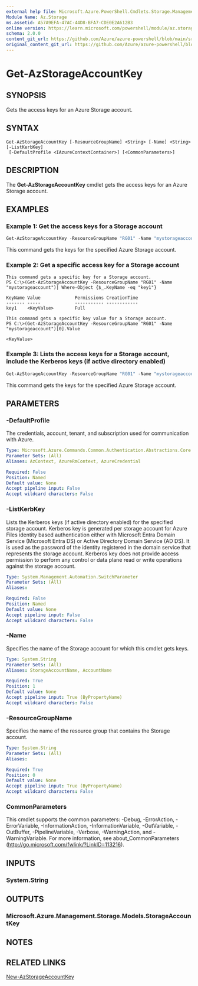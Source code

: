 ```yaml
---
external help file: Microsoft.Azure.PowerShell.Cmdlets.Storage.Management.dll-Help.xml
Module Name: Az.Storage
ms.assetid: A57A9EFA-47AC-44D8-BFA7-CDE0E2A612B3
online version: https://learn.microsoft.com/powershell/module/az.storage/get-azstorageaccountkey
schema: 2.0.0
content_git_url: https://github.com/Azure/azure-powershell/blob/main/src/Storage/Storage.Management/help/Get-AzStorageAccountKey.md
original_content_git_url: https://github.com/Azure/azure-powershell/blob/main/src/Storage/Storage.Management/help/Get-AzStorageAccountKey.md
---
```


# Get-AzStorageAccountKey

## SYNOPSIS
Gets the access keys for an Azure Storage account.

## SYNTAX

```
Get-AzStorageAccountKey [-ResourceGroupName] <String> [-Name] <String> [-ListKerbKey]
 [-DefaultProfile <IAzureContextContainer>] [<CommonParameters>]
```

## DESCRIPTION
The **Get-AzStorageAccountKey** cmdlet gets the access keys for an Azure Storage account.

## EXAMPLES

### Example 1: Get the access keys for a Storage account
```powershell
Get-AzStorageAccountKey -ResourceGroupName "RG01" -Name "mystorageaccount"
```

This command gets the keys for the specified Azure Storage account.

### Example 2: Get a specific access key for a Storage account
<!-- Skip: Output cannot be splitted from code -->
```
This command gets a specific key for a Storage account.
PS C:\>(Get-AzStorageAccountKey -ResourceGroupName "RG01" -Name "mystorageaccount")| Where-Object {$_.KeyName -eq "key1"}

KeyName Value             Permissions CreationTime
------- -----             ----------- ------------
key1    <KeyValue>        Full             

This command gets a specific key value for a Storage account. 
PS C:\>(Get-AzStorageAccountKey -ResourceGroupName "RG01" -Name "mystorageaccount")[0].Value

<KeyValue> 
```

### Example 3: Lists the access keys for a Storage account, include the Kerberos keys (if active directory enabled)
```powershell
Get-AzStorageAccountKey -ResourceGroupName "RG01" -Name "mystorageaccount" -ListKerbKey
```

This command gets the keys for the specified Azure Storage account.

## PARAMETERS

### -DefaultProfile
The credentials, account, tenant, and subscription used for communication with Azure.

```yaml
Type: Microsoft.Azure.Commands.Common.Authentication.Abstractions.Core.IAzureContextContainer
Parameter Sets: (All)
Aliases: AzContext, AzureRmContext, AzureCredential

Required: False
Position: Named
Default value: None
Accept pipeline input: False
Accept wildcard characters: False
```

### -ListKerbKey
Lists the Kerberos keys (if active directory enabled) for the specified storage account.
Kerberos key is generated per storage account for Azure Files identity based authentication either with Microsoft Entra Domain Service (Microsoft Entra DS) or Active Directory Domain Service (AD DS). 
It is used as the password of the identity registered in the domain service that represents the storage account. 
Kerberos key does not provide access permission to perform any control or data plane read or write operations against the storage account.

```yaml
Type: System.Management.Automation.SwitchParameter
Parameter Sets: (All)
Aliases:

Required: False
Position: Named
Default value: None
Accept pipeline input: False
Accept wildcard characters: False
```

### -Name
Specifies the name of the Storage account for which this cmdlet gets keys.

```yaml
Type: System.String
Parameter Sets: (All)
Aliases: StorageAccountName, AccountName

Required: True
Position: 1
Default value: None
Accept pipeline input: True (ByPropertyName)
Accept wildcard characters: False
```

### -ResourceGroupName
Specifies the name of the resource group that contains the Storage account.

```yaml
Type: System.String
Parameter Sets: (All)
Aliases:

Required: True
Position: 0
Default value: None
Accept pipeline input: True (ByPropertyName)
Accept wildcard characters: False
```

### CommonParameters
This cmdlet supports the common parameters: -Debug, -ErrorAction, -ErrorVariable, -InformationAction, -InformationVariable, -OutVariable, -OutBuffer, -PipelineVariable, -Verbose, -WarningAction, and -WarningVariable. For more information, see about_CommonParameters (http://go.microsoft.com/fwlink/?LinkID=113216).

## INPUTS

### System.String

## OUTPUTS

### Microsoft.Azure.Management.Storage.Models.StorageAccountKey

## NOTES

## RELATED LINKS

[New-AzStorageAccountKey](./New-AzStorageAccountKey.md)
